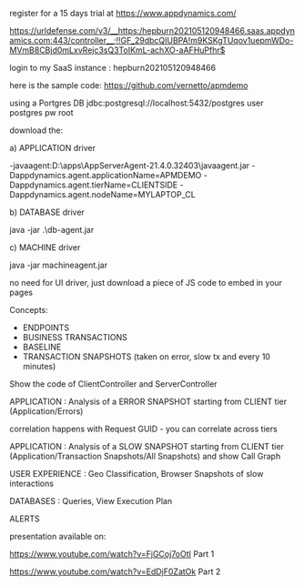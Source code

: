register for a 15 days trial at https://www.appdynamics.com/

https://urldefense.com/v3/__https:/hepburn202105120948466.saas.appdynamics.com:443/controller__;!!GF_29dbcQIUBPA!m9KSKgTUqov1uepmWDo-MVmB8CBjd0mLxvRejc3sQ3ToIKmL-achXO-aAFHuPfhr$

login to my SaaS instance :
hepburn202105120948466

here is the sample code:
https://github.com/vernetto/apmdemo

using a Portgres DB jdbc:postgresql://localhost:5432/postgres user postgres pw root

download the:

a) APPLICATION driver 

-javaagent:D:\apps\AppServerAgent-21.4.0.32403\javaagent.jar -Dappdynamics.agent.applicationName=APMDEMO -Dappdynamics.agent.tierName=CLIENTSIDE -Dappdynamics.agent.nodeName=MYLAPTOP_CL

b) DATABASE driver

java -jar .\db-agent.jar

c) MACHINE driver

java -jar machineagent.jar

no need for UI driver, just download a piece of JS code to embed in your pages

Concepts:
* ENDPOINTS
* BUSINESS TRANSACTIONS
* BASELINE
* TRANSACTION SNAPSHOTS (taken on error, slow tx and every 10 minutes)



Show the code of ClientController and ServerController

APPLICATION : Analysis of a ERROR SNAPSHOT starting from CLIENT tier (Application/Errors)

correlation happens with Request GUID - you can correlate across tiers

APPLICATION : Analysis of a SLOW SNAPSHOT starting from CLIENT tier (Application/Transaction Snapshots/All Snapshots) and show Call Graph



USER EXPERIENCE : Geo Classification, Browser Snapshots of slow interactions


DATABASES : Queries, View Execution Plan


ALERTS



presentation available on:

https://www.youtube.com/watch?v=FjGCoj7oOtI Part 1

https://www.youtube.com/watch?v=EdDjF0ZatOk  Part 2



